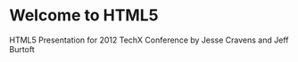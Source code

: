 Welcome to HTML5
============

HTML5 Presentation for 2012 TechX Conference
by Jesse Cravens and Jeff Burtoft
